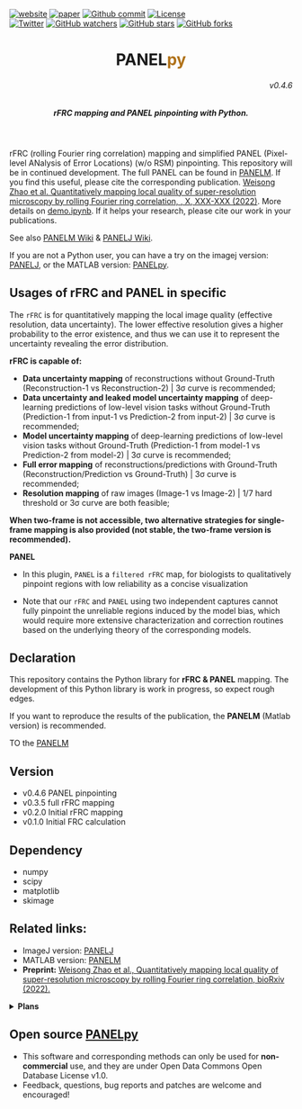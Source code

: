 
[![website](https://img.shields.io/badge/website-up-green.svg)](https://weisongzhao.github.io/PANELpy/)
[![paper](https://img.shields.io/badge/paper-nat.%20commun.-black.svg)](https://www.nature.com/ncomms/)
[![Github commit](https://img.shields.io/github/last-commit/WeisongZhao/PANELpy)](https://github.com/WeisongZhao/PANELpy/)
[![License](https://img.shields.io/github/license/WeisongZhao/PANELpy)](https://github.com/WeisongZhao/PANELpy/blob/master/LICENSE/)<br>
[![Twitter](https://img.shields.io/twitter/follow/weisong_zhao?label=weisong)](https://twitter.com/weisong_zhao/status/1370308101690118146)
[![GitHub watchers](https://img.shields.io/github/watchers/WeisongZhao/PANELpy?style=social)](https://github.com/WeisongZhao/PANELpy/) 
[![GitHub stars](https://img.shields.io/github/stars/WeisongZhao/PANELpy?style=social)](https://github.com/WeisongZhao/PANELpy/) 
[![GitHub forks](https://img.shields.io/github/forks/WeisongZhao/PANELpy?style=social)](https://github.com/WeisongZhao/PANELpy/)


<p>
<h1 align="center">PANEL<font color="#b07219">py</font></h1>
<h6 align="right">v0.4.6</h6>
<h5 align="center">rFRC mapping and PANEL pinpointing with Python.</h5>
</p>
<br>

rFRC (rolling Fourier ring correlation) mapping and simplified PANEL (Pixel-level ANalysis of Error Locations) (w/o RSM) pinpointing. This repository will be in continued development. The full PANEL can be found in [PANELM](https://github.com/WeisongZhao/PANELM). If you find this useful, please cite the corresponding publication. [Weisong Zhao et al. Quantitatively mapping local quality of super-resolution microscopy by rolling Fourier ring correlation, <!-- Nature Biotechnology -->, X, XXX-XXX (2022)](https://doi.org/10.1101/2022.12.01.518675). More details on [demo.ipynb](https://github.com/WeisongZhao/PANELpy/blob/main/demo.ipynb). If it helps your research, please cite our work in your publications. 

See also [PANELM Wiki](https://github.com/WeisongZhao/PANELM/wiki/) & [PANELJ Wiki](https://github.com/WeisongZhao/PANELJ/wiki/).


If you are not a Python user, you can have a try on the imagej version: [PANELJ](https://github.com/WeisongZhao/PANELJ), or the MATLAB version: [PANELpy](https://github.com/WeisongZhao/PANELM).


## Usages of rFRC and PANEL in specific

The `rFRC` is for quantitatively mapping the local image quality (effective resolution, data uncertainty). The lower effective resolution gives a higher probability to the error existence, and thus we can use it to represent the uncertainty revealing the error distribution.

**rFRC is capable of:**
- **Data uncertainty mapping** of reconstructions without Ground-Truth (Reconstruction-1 vs Reconstruction-2) | 3σ curve is recommended;
- **Data uncertainty and leaked model uncertainty mapping** of deep-learning predictions of low-level vision tasks without Ground-Truth (Prediction-1 from input-1 vs Prediction-2 from input-2) | 3σ curve is recommended;
- **Model uncertainty mapping** of deep-learning predictions of low-level vision tasks without Ground-Truth (Prediction-1 from model-1 vs Prediction-2 from model-2) | 3σ curve is recommended;
- **Full error mapping** of reconstructions/predictions with Ground-Truth (Reconstruction/Prediction vs Ground-Truth) | 3σ curve is recommended;
- **Resolution mapping** of raw images (Image-1 vs Image-2) | 1/7 hard threshold or 3σ curve are both feasible;

**When two-frame is not accessible, two alternative strategies for single-frame mapping is also provided (not stable, the two-frame version is recommended).**  

**PANEL**

- In this plugin, `PANEL` is a `filtered rFRC` map, for biologists to qualitatively pinpoint regions with low reliability as a concise visualization

- Note that our `rFRC` and `PANEL` using two independent captures cannot fully pinpoint the unreliable regions induced by the model bias, which would require more extensive characterization and correction routines based on the underlying theory of the corresponding models.



## Declaration
This repository contains the Python library for <b>rFRC & PANEL</b> mapping. The development of this Python library is work in progress, so expect rough edges. 

If you want to reproduce the results of the publication, the <b>PANELM</b> (Matlab version) is recommended.  

TO the [PANELM](https://github.com/WeisongZhao/PANELM)


## Version
- v0.4.6 PANEL pinpointing
- v0.3.5 full rFRC mapping
- v0.2.0 Initial rFRC mapping
- v0.1.0 Initial FRC calculation

## Dependency 

- numpy
- scipy
- matplotlib
- skimage

## Related links: 
- ImageJ version: [PANELJ](https://github.com/WeisongZhao/PANELJ/)
- MATLAB version: [PANELM](https://github.com/WeisongZhao/PANELM/)
- **Preprint:** [Weisong Zhao et al., Quantitatively mapping local quality of super-resolution microscopy by rolling Fourier ring correlation, bioRxiv (2022).](https://doi.org/10.1101/2022.12.01.518675)


<details>
<summary><b>Plans</b></summary>

- The single-frame rFRC mapping;
- The RSM combination for full PANEL.

</details>

## Open source [PANELpy](https://github.com/WeisongZhao/PANELpy)

- This software and corresponding methods can only be used for **non-commercial** use, and they are under Open Data Commons Open Database License v1.0.
- Feedback, questions, bug reports and patches are welcome and encouraged!